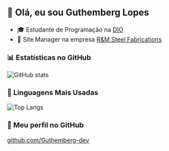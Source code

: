 ## 👋 Olá, eu sou Guthemberg Lopes

- 🎓 Estudante de Programação na [DIO](https://dio.me)
- 💼 Site Manager na empresa [R&M Steel Fabrications](https://www.rmsteelfabrications.com/contact.php)

### 📊 Estatísticas no GitHub

![GitHub stats](https://github-readme-stats.vercel.app/api?username=Guthemberg-dev&show_icons=true&theme=dracula)

### 🧠 Linguagens Mais Usadas

![Top Langs](https://github-readme-stats.vercel.app/api/top-langs/?username=Guthemberg-dev&layout=compact)

### 🔗 Meu perfil no GitHub

[github.com/Guthemberg-dev](https://github.com/Guthemberg-dev)
